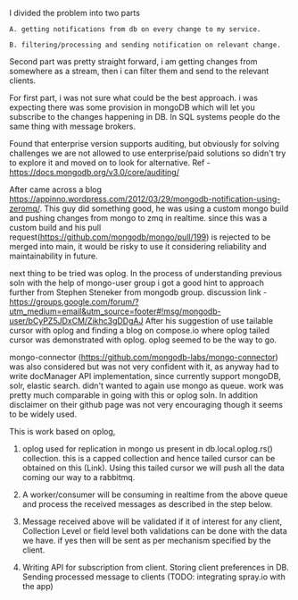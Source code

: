 I divided the problem into two parts 
   
    A. getting notifications from db on every change to my service.
    
    B. filtering/processing and sending notification on relevant change. 
    
Second part was pretty straight forward, i am getting changes from somewhere as a stream, then i can filter them and
send to the relevant clients.

For first part, i was not sure what could be the best approach. i was expecting there was some provision in mongoDB
which will let you subscribe to the changes happening in DB. In SQL systems people do the same thing with message brokers.

Found that enterprise version supports auditing, but obviously for solving challenges we are not allowed to use 
enterprise/paid solutions so didn't try to explore it and moved on to look for alternative. 
Ref - https://docs.mongodb.org/v3.0/core/auditing/

After came across a blog https://appinno.wordpress.com/2012/03/29/mongodb-notification-using-zeromq/.
This guy did something good, he was using a custom mongo build and pushing changes from mongo to zmq in realtime.
since this was a custom build and his pull request(https://github.com/mongodb/mongo/pull/199) is rejected to be merged 
into main, it would be risky to use it considering reliability and maintainability in future.

next thing to be tried was oplog.
In the process of understanding previous soln with the help of mongo-user group i got a good hint to approach further 
from Stephen Steneker from mongodb group. discussion link -
https://groups.google.com/forum/?utm_medium=email&utm_source=footer#!msg/mongodb-user/bCyPZ5JDxCM/Zikhc3gDDgAJ
After his suggestion of use tailable cursor with oplog and finding a blog on compose.io where oplog tailed cursor 
was demonstrated with oplog. oplog seemed to be the way to go.

mongo-connector (https://github.com/mongodb-labs/mongo-connector) was also considered but was not very confident with it,
as anyway had to write docManager API implementation, since currently support mongoDB, solr, elastic search. 
didn't wanted to again use mongo as queue. work was pretty much comparable in going with this or oplog soln. 
In addition disclaimer on their github page was not very encouraging though it seems to be widely used.

This is work based on oplog,

1. oplog used for replication in mongo us present in db.local.oplog.rs() collection. this is a capped collection
 and hence tailed cursor can be obtained on this (Link). Using this tailed cursor we will push all the data coming
 our way to a rabbitmq.

2. A worker/consumer will be consuming in realtime from the above queue and process the received messages as described
in the step below.

3. Message received above will be validated if it of interest for any client, Collection Level or field level both validations 
can be done with the data we have. if yes then will be sent as per mechanism specified by the client.

4. Writing API for subscription from client. Storing client preferences in DB. Sending processed message to clients (TODO: integrating spray.io with the app)
